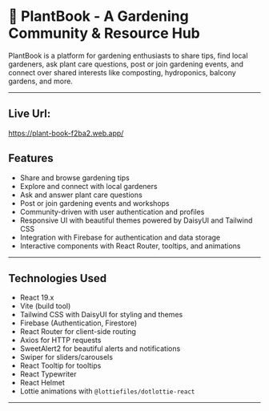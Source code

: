 # 🌿 PlantBook - A Gardening Community & Resource Hub

PlantBook is a platform for gardening enthusiasts to share tips, find local gardeners, ask plant care questions, post or join gardening events, and connect over shared interests like composting, hydroponics, balcony gardens, and more.

---

## Live Url: 
https://plant-book-f2ba2.web.app/


## Features

- Share and browse gardening tips
- Explore and connect with local gardeners
- Ask and answer plant care questions
- Post or join gardening events and workshops
- Community-driven with user authentication and profiles
- Responsive UI with beautiful themes powered by DaisyUI and Tailwind CSS
- Integration with Firebase for authentication and data storage
- Interactive components with React Router, tooltips, and animations

---

## Technologies Used

- React 19.x
- Vite (build tool)
- Tailwind CSS with DaisyUI for styling and themes
- Firebase (Authentication, Firestore)
- React Router for client-side routing
- Axios for HTTP requests
- SweetAlert2 for beautiful alerts and notifications
- Swiper for sliders/carousels
- React Tooltip for tooltips
- React Typewriter
- React Helmet
- Lottie animations with `@lottiefiles/dotlottie-react`

---


